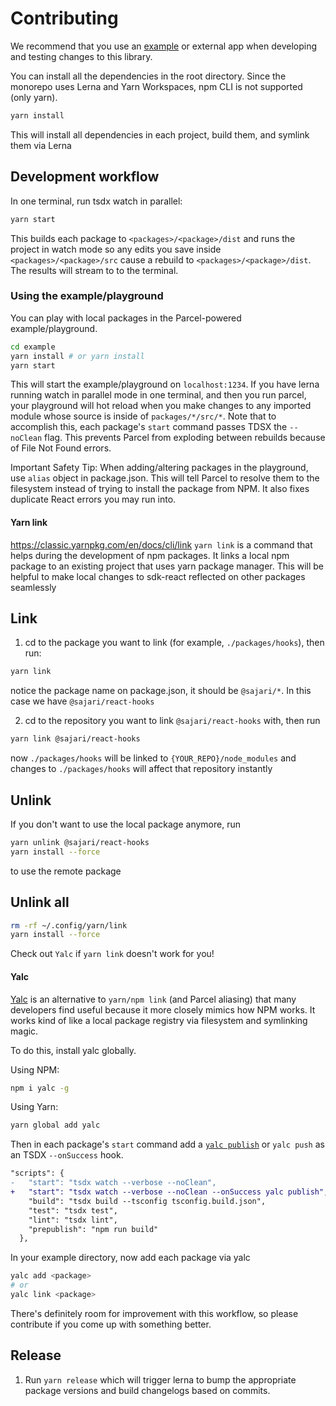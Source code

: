 # Contributing

We recommend that you use an [example](./example) or external app when developing and testing changes to this library.

You can install all the dependencies in the root directory. Since the monorepo uses Lerna and Yarn Workspaces, npm CLI is not supported (only yarn).

```sh
yarn install
```

This will install all dependencies in each project, build them, and symlink them via Lerna

## Development workflow

In one terminal, run tsdx watch in parallel:

```sh
yarn start
```

This builds each package to `<packages>/<package>/dist` and runs the project in watch mode so any edits you save inside `<packages>/<package>/src` cause a rebuild to `<packages>/<package>/dist`. The results will stream to to the terminal.

### Using the example/playground

You can play with local packages in the Parcel-powered example/playground.

```sh
cd example
yarn install # or yarn install
yarn start
```

This will start the example/playground on `localhost:1234`. If you have lerna running watch in parallel mode in one terminal, and then you run parcel, your playground will hot reload when you make changes to any imported module whose source is inside of `packages/*/src/*`. Note that to accomplish this, each package's `start` command passes TDSX the `--noClean` flag. This prevents Parcel from exploding between rebuilds because of File Not Found errors.

Important Safety Tip: When adding/altering packages in the playground, use `alias` object in package.json. This will tell Parcel to resolve them to the filesystem instead of trying to install the package from NPM. It also fixes duplicate React errors you may run into.

#### Yarn link

https://classic.yarnpkg.com/en/docs/cli/link
`yarn link` is a command that helps during the development of npm packages. It links a local npm package to an existing project that uses yarn package manager. This will be helpful to make local changes to sdk-react reflected on other packages seamlessly

## Link

1. cd to the package you want to link (for example, `./packages/hooks`), then run:

```sh
yarn link
```

notice the package name on package.json, it should be `@sajari/*`. In this case we have `@sajari/react-hooks`

2. cd to the repository you want to link `@sajari/react-hooks` with, then run

```sh
yarn link @sajari/react-hooks
```

now `./packages/hooks` will be linked to `{YOUR_REPO}/node_modules` and changes to `./packages/hooks` will affect that repository instantly

## Unlink

If you don't want to use the local package anymore, run

```sh
yarn unlink @sajari/react-hooks
yarn install --force
```

to use the remote package

## Unlink all

```sh
rm -rf ~/.config/yarn/link
yarn install --force
```

Check out `Yalc` if `yarn link` doesn't work for you!

#### Yalc

[Yalc](https://github.com/whitecolor/yalc) is an alternative to `yarn/npm link` (and Parcel aliasing) that many developers find useful because it more closely mimics how NPM works. It works kind of like a local package registry via filesystem and symlinking magic.

To do this, install yalc globally.

Using NPM:

```sh
npm i yalc -g
```

Using Yarn:

```sh
yarn global add yalc
```

Then in each package's `start` command add a [`yalc publish`](https://github.com/whitecolor/yalc#publish) or `yalc push` as an TSDX `--onSuccess` hook.

```diff
"scripts": {
-   "start": "tsdx watch --verbose --noClean",
+   "start": "tsdx watch --verbose --noClean --onSuccess yalc publish",
    "build": "tsdx build --tsconfig tsconfig.build.json",
    "test": "tsdx test",
    "lint": "tsdx lint",
    "prepublish": "npm run build"
  },
```

In your example directory, now add each package via yalc

```sh
yalc add <package>
# or
yalc link <package>
```

There's definitely room for improvement with this workflow, so please contribute if you come up with something better.

## Release

1. Run `yarn release` which will trigger lerna to bump the appropriate package versions and build changelogs based on commits.
